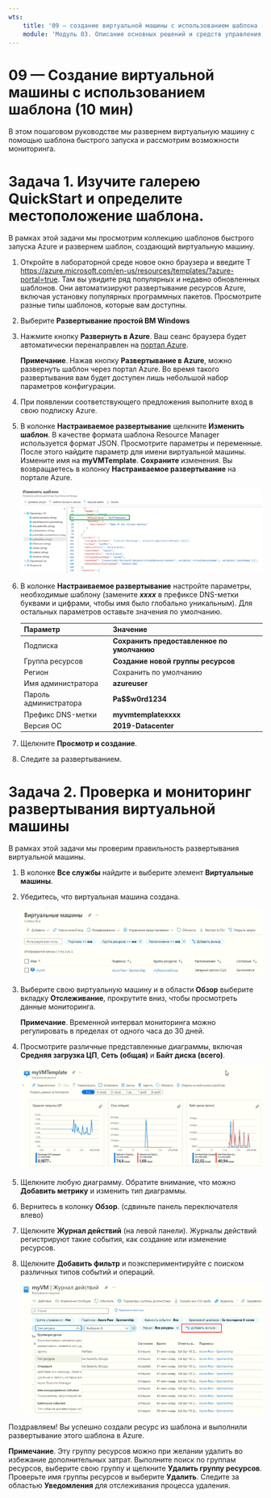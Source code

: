 ```yaml
---
wts:
    title: '09 — создание виртуальной машины с использованием шаблона (10 мин)'
    module: 'Модуль 03. Описание основных решений и средств управления'
---
```

# 09 — Создание виртуальной машины с использованием шаблона (10 мин)

В этом пошаговом руководстве мы развернем виртуальную машину с помощью шаблона быстрого запуска и рассмотрим возможности мониторинга.

# Задача 1. Изучите галерею QuickStart и определите местоположение шаблона. 

В рамках этой задачи мы просмотрим коллекцию шаблонов быстрого запуска Azure и развернем шаблон, создающий виртуальную машину. 

1. Откройте в лабораторной среде новое окно браузера и введите T https://azure.microsoft.com/en-us/resources/templates/?azure-portal=true. Там вы увидите ряд популярных и недавно обновленных шаблонов. Они автоматизируют развертывание ресурсов Azure, включая установку популярных программных пакетов. Просмотрите разные типы шаблонов, которые вам доступны.

3. Выберите **Развертывание простой ВМ Windows**

4. Нажмите кнопку **Развернуть в Azure**. Ваш сеанс браузера будет автоматически перенаправлен на [портал Azure](http://portal.azure.com/).

    **Примечание**. Нажав кнопку **Развертывание в Azure**, можно развернуть шаблон через портал Azure. Во время такого развертывания вам будет доступен лишь небольшой набор параметров конфигурации. 

5. При появлении соответствующего предложения выполните вход в свою подписку Azure.

6. В колонке **Настраиваемое развертывание** щелкните **Изменить шаблон**. В качестве формата шаблона Resource Manager используется формат JSON. Просмотрите параметры и переменные.  После этого найдите параметр для имени виртуальной машины. Измените имя на **myVMTemplate**. **Сохраните** изменения. Вы возвращаетесь в колонку **Настраиваемое развертывание** на портале Azure.

    ![Снимок экрана: выделен шаблон с измененным именем виртуальной машины.](../images/0901.png)

7. В колонке **Настраиваемое развертывание** настройте параметры, необходимые шаблону (замените ***xxxx*** в префиксе DNS-метки буквами и цифрами, чтобы имя было глобально уникальным). Для остальных параметров оставьте значения по умолчанию. 

    | Параметр| Значение|
    |----|----|
    | Подписка | **Сохранить предоставленное по умолчанию**|
    | Группа ресурсов | **Создание новой группы ресурсов** |
    | Регион | Сохранить по умолчанию |
    | Имя администратора | **azureuser** |
    | Пароль администратора | **Pa$$w0rd1234** |
    | Префикс DNS-метки | **myvmtemplatexxxx** |
    | Версия ОС | **2019-Datacenter** |


9. Щелкните **Просмотр и создание**.

10. Следите за развертыванием. 

# Задача 2. Проверка и мониторинг развертывания виртуальной машины

В рамках этой задачи мы проверим правильность развертывания виртуальной машины. 

1. В колонке **Все службы** найдите и выберите элемент **Виртуальные машины**.

2. Убедитесь, что виртуальная машина создана. 

    ![Снимок экрана: страница виртуальных машин. Показана новая виртуальная машина, которая выполняется.](../images/0902.png)

3. Выберите свою виртуальную машину и в области **Обзор** выберите вкладку **Отслеживание**, прокрутите вниз, чтобы просмотреть данные мониторинга.

    **Примечание**. Временной интервал мониторинга можно регулировать в пределах от одного часа до 30 дней.

4. Просмотрите различные представленные диаграммы, включая **Средняя загрузка ЦП**, **Сеть (общая)** и **Байт диска (всего)**. 

    ![Снимок экрана: диаграммы мониторинга виртуальной машины.](../images/0903.png)

5. Щелкните любую диаграмму. Обратите внимание, что можно **Добавить метрику** и изменить тип диаграммы.

6. Вернитесь в колонку **Обзор**. (сдвиньте панель переключателя влево)
7. Щелкните **Журнал действий** (на левой панели). Журналы действий регистрируют такие события, как создание или изменение ресурсов. 

8. Щелкните **Добавить фильтр** и поэкспериментируйте с поиском различных типов событий и операций. 

    ![Снимок экрана: страница добавления фильтров с выбранным типом события.](../images/0904.png)

Поздравляем! Вы успешно создали ресурс из шаблона и выполнили развертывание этого шаблона в Azure.

**Примечание**. Эту группу ресурсов можно при желании удалить во избежание дополнительных затрат. Выполните поиск по группам ресурсов, выберите свою группу и щелкните **Удалить группу ресурсов**. Проверьте имя группы ресурсов и выберите **Удалить**. Следите за областью **Уведомления** для отслеживания процесса удаления.
